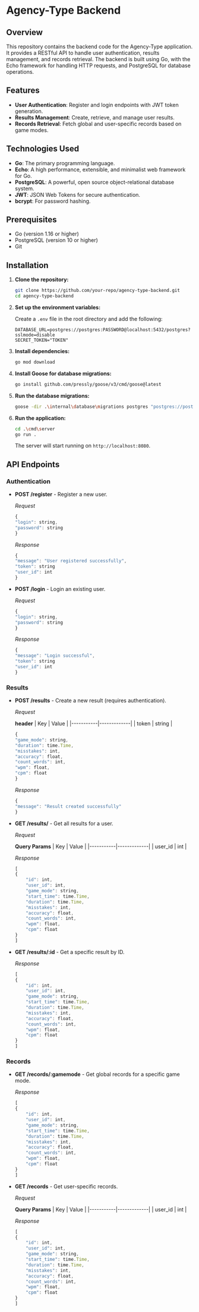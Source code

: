 # Agency-Type Backend

## Overview

This repository contains the backend code for the Agency-Type application. It provides a RESTful API to handle user authentication, results management, and records retrieval. The backend is built using Go, with the Echo framework for handling HTTP requests, and PostgreSQL for database operations.

## Features

- **User Authentication**: Register and login endpoints with JWT token generation.
- **Results Management**: Create, retrieve, and manage user results.
- **Records Retrieval**: Fetch global and user-specific records based on game modes.

## Technologies Used

- **Go**: The primary programming language.
- **Echo**: A high performance, extensible, and minimalist web framework for Go.
- **PostgreSQL**: A powerful, open source object-relational database system.
- **JWT**: JSON Web Tokens for secure authentication.
- **bcrypt**: For password hashing.

## Prerequisites

- Go (version 1.16 or higher)
- PostgreSQL (version 10 or higher)
- Git

## Installation

1. **Clone the repository:**

    ```sh
    git clone https://github.com/your-repo/agency-type-backend.git
    cd agency-type-backend
    ```

2. **Set up the environment variables:**

    Create a `.env` file in the root directory and add the following:

    ```env
    DATABASE_URL=postgres://postgres:PASSWORD@localhost:5432/postgres?sslmode=disable
    SECRET_TOKEN="TOKEN"
    ```

3. **Install dependencies:**

    ```sh
    go mod download
    ```

4. **Install Goose for database migrations:**

    ```sh
    go install github.com/pressly/goose/v3/cmd/goose@latest
    ```

5. **Run the database migrations:**

    ```sh
    goose -dir .\internal\database\migrations postgres "postgres://postgres:PASSWORD@localhost:5432/postgres" up
    ```

6. **Run the application:**

    ```sh
    cd .\cmd\server
    go run .
    ```

    The server will start running on `http://localhost:8080`.

## API Endpoints

### Authentication

- **POST /register** - Register a new user.
    
    *Request*

    ```js
    {
    "login": string,
    "password": string
    }
    ```

    *Response*

    ```js
    {
    "message": "User registered successfully",
    "token": string
    "user_id": int
    }
    ```


- **POST /login** - Login an existing user.

    *Request*

    ```js
    {
    "login": string,
    "password": string
    }
    ```

    *Response*

    ```js
    {
    "message": "Login successful",
    "token": string
    "user_id": int
    }
    ```

### Results

- **POST /results** - Create a new result (requires authentication).

    *Request*

    **header**
    | Key       | Value       |
    |-----------|-------------|
    | token     | string      |

    
    ```js
    {
    "game_mode": string,
    "duration": time.Time,
    "misstakes": int,
    "accuracy": float,
    "count_words": int,
    "wpm": float,
    "cpm": float
    }
    ```

    *Response*

    ```js
    {
    "message": "Result created successfully"
    }
    ```

- **GET /results/** - Get all results for a user.

    *Request*

    **Query Params**
    | Key       | Value       |
    |-----------|-------------|
    | user_id   | int         |

    *Response*

    ```js
    [
    {
        "id": int,
        "user_id": int,
        "game_mode": string,
        "start_time": time.Time,
        "duration": time.Time,
        "misstakes": int,
        "accuracy": float,
        "count_words": int,
        "wpm": float,
        "cpm": float
    }
    ]
    ```


- **GET /results/:id** - Get a specific result by ID.

    *Response*

    ```js
    [
    {
        "id": int,
        "user_id": int,
        "game_mode": string,
        "start_time": time.Time,
        "duration": time.Time,
        "misstakes": int,
        "accuracy": float,
        "count_words": int,
        "wpm": float,
        "cpm": float
    }
    ]
    ```

### Records

- **GET /records/:gamemode** - Get global records for a specific game mode.

    *Response*

    ```js
    [
    {
        "id": int,
        "user_id": int,
        "game_mode": string,
        "start_time": time.Time,
        "duration": time.Time,
        "misstakes": int,
        "accuracy": float,
        "count_words": int,
        "wpm": float,
        "cpm": float
    }
    ]
    ```

- **GET /records** - Get user-specific records.

    *Request*

    **Query Params**
    | Key       | Value       |
    |-----------|-------------|
    | user_id   | int         |


    *Response*

    ```js
    [
    {
        "id": int,
        "user_id": int,
        "game_mode": string,
        "start_time": time.Time,
        "duration": time.Time,
        "misstakes": int,
        "accuracy": float,
        "count_words": int,
        "wpm": float,
        "cpm": float
    }
    ]
    ```
